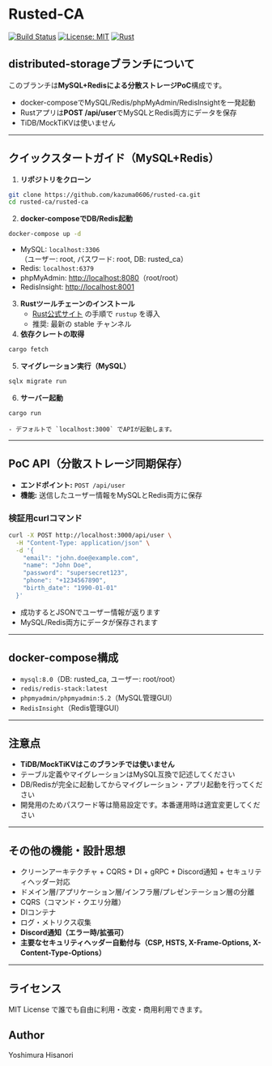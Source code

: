# Rusted-CA

[![Build Status](https://img.shields.io/badge/build-passing-brightgreen)](https://github.com/kazuma0606/rusted-ca/actions)
[![License: MIT](https://img.shields.io/badge/license-MIT-blue.svg)](LICENSE)
[![Rust](https://img.shields.io/badge/rust-stable-blue?logo=rust)](https://www.rust-lang.org/)

## distributed-storageブランチについて

このブランチは**MySQL+Redisによる分散ストレージPoC**構成です。
- docker-composeでMySQL/Redis/phpMyAdmin/RedisInsightを一発起動
- Rustアプリは**POST /api/user**でMySQLとRedis両方にデータを保存
- TiDB/MockTiKVは使いません

---

## クイックスタートガイド（MySQL+Redis）

1. **リポジトリをクローン**
```sh
git clone https://github.com/kazuma0606/rusted-ca.git
cd rusted-ca/rusted-ca
```
2. **docker-composeでDB/Redis起動**
```sh
docker-compose up -d
```
- MySQL: `localhost:3306`（ユーザー: root, パスワード: root, DB: rusted_ca）
- Redis: `localhost:6379`
- phpMyAdmin: [http://localhost:8080](http://localhost:8080)（root/root）
- RedisInsight: [http://localhost:8001](http://localhost:8001)

3. **Rustツールチェーンのインストール**
    - [Rust公式サイト](https://www.rust-lang.org/tools/install) の手順で `rustup` を導入
    - 推奨: 最新の stable チャンネル
4. **依存クレートの取得**
```sh
cargo fetch
```
5. **マイグレーション実行（MySQL）**
```sh
sqlx migrate run
```
6. **サーバー起動**
```sh
cargo run
```
    - デフォルトで `localhost:3000` でAPIが起動します。

---

## PoC API（分散ストレージ同期保存）

- **エンドポイント:** `POST /api/user`
- **機能:** 送信したユーザー情報をMySQLとRedis両方に保存

### 検証用curlコマンド
```sh
curl -X POST http://localhost:3000/api/user \
  -H "Content-Type: application/json" \
  -d '{
    "email": "john.doe@example.com",
    "name": "John Doe",
    "password": "supersecret123",
    "phone": "+1234567890",
    "birth_date": "1990-01-01"
  }'
```
- 成功するとJSONでユーザー情報が返ります
- MySQL/Redis両方にデータが保存されます

---

## docker-compose構成
- `mysql:8.0`（DB: rusted_ca, ユーザー: root/root）
- `redis/redis-stack:latest`
- `phpmyadmin/phpmyadmin:5.2`（MySQL管理GUI）
- `RedisInsight`（Redis管理GUI）

---

## 注意点
- **TiDB/MockTiKVはこのブランチでは使いません**
- テーブル定義やマイグレーションはMySQL互換で記述してください
- DB/Redisが完全に起動してからマイグレーション・アプリ起動を行ってください
- 開発用のためパスワード等は簡易設定です。本番運用時は適宜変更してください

---

## その他の機能・設計思想
- クリーンアーキテクチャ + CQRS + DI + gRPC + Discord通知 + セキュリティヘッダー対応
- ドメイン層/アプリケーション層/インフラ層/プレゼンテーション層の分離
- CQRS（コマンド・クエリ分離）
- DIコンテナ
- ログ・メトリクス収集
- **Discord通知（エラー時/拡張可）**
- **主要なセキュリティヘッダー自動付与（CSP, HSTS, X-Frame-Options, X-Content-Type-Options）**

---

## ライセンス

MIT License で誰でも自由に利用・改変・商用利用できます。

## Author

Yoshimura Hisanori
